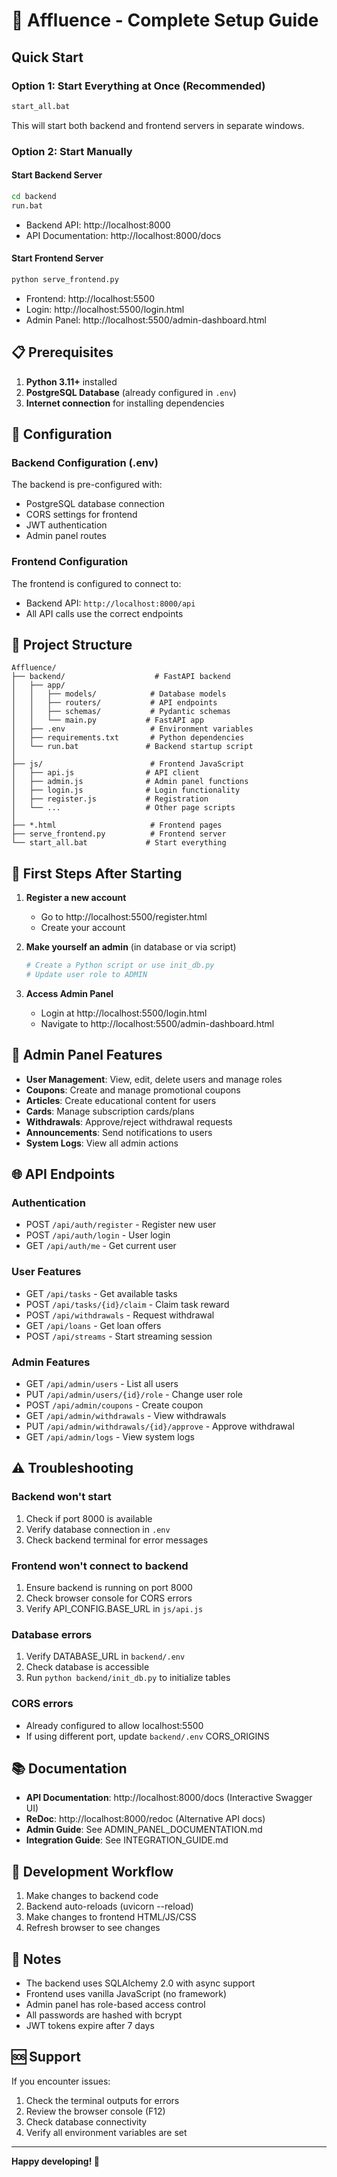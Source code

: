# 🚀 Affluence - Complete Setup Guide

## Quick Start

### Option 1: Start Everything at Once (Recommended)
```bash
start_all.bat
```
This will start both backend and frontend servers in separate windows.

### Option 2: Start Manually

#### Start Backend Server
```bash
cd backend
run.bat
```
- Backend API: http://localhost:8000
- API Documentation: http://localhost:8000/docs

#### Start Frontend Server
```bash
python serve_frontend.py
```
- Frontend: http://localhost:5500
- Login: http://localhost:5500/login.html
- Admin Panel: http://localhost:5500/admin-dashboard.html

## 📋 Prerequisites

1. **Python 3.11+** installed
2. **PostgreSQL Database** (already configured in `.env`)
3. **Internet connection** for installing dependencies

## 🔧 Configuration

### Backend Configuration (.env)
The backend is pre-configured with:
- PostgreSQL database connection
- CORS settings for frontend
- JWT authentication
- Admin panel routes

### Frontend Configuration
The frontend is configured to connect to:
- Backend API: `http://localhost:8000/api`
- All API calls use the correct endpoints

## 📁 Project Structure

```
Affluence/
├── backend/                    # FastAPI backend
│   ├── app/
│   │   ├── models/            # Database models
│   │   ├── routers/           # API endpoints
│   │   ├── schemas/           # Pydantic schemas
│   │   └── main.py           # FastAPI app
│   ├── .env                   # Environment variables
│   ├── requirements.txt       # Python dependencies
│   └── run.bat               # Backend startup script
│
├── js/                        # Frontend JavaScript
│   ├── api.js                # API client
│   ├── admin.js              # Admin panel functions
│   ├── login.js              # Login functionality
│   ├── register.js           # Registration
│   └── ...                   # Other page scripts
│
├── *.html                     # Frontend pages
├── serve_frontend.py          # Frontend server
└── start_all.bat             # Start everything

```

## 🎯 First Steps After Starting

1. **Register a new account**
   - Go to http://localhost:5500/register.html
   - Create your account

2. **Make yourself an admin** (in database or via script)
   ```python
   # Create a Python script or use init_db.py
   # Update user role to ADMIN
   ```

3. **Access Admin Panel**
   - Login at http://localhost:5500/login.html
   - Navigate to http://localhost:5500/admin-dashboard.html

## 🔐 Admin Panel Features

- **User Management**: View, edit, delete users and manage roles
- **Coupons**: Create and manage promotional coupons
- **Articles**: Create educational content for users
- **Cards**: Manage subscription cards/plans
- **Withdrawals**: Approve/reject withdrawal requests
- **Announcements**: Send notifications to users
- **System Logs**: View all admin actions

## 🌐 API Endpoints

### Authentication
- POST `/api/auth/register` - Register new user
- POST `/api/auth/login` - User login
- GET `/api/auth/me` - Get current user

### User Features
- GET `/api/tasks` - Get available tasks
- POST `/api/tasks/{id}/claim` - Claim task reward
- POST `/api/withdrawals` - Request withdrawal
- GET `/api/loans` - Get loan offers
- POST `/api/streams` - Start streaming session

### Admin Features
- GET `/api/admin/users` - List all users
- PUT `/api/admin/users/{id}/role` - Change user role
- POST `/api/admin/coupons` - Create coupon
- GET `/api/admin/withdrawals` - View withdrawals
- PUT `/api/admin/withdrawals/{id}/approve` - Approve withdrawal
- GET `/api/admin/logs` - View system logs

## ⚠️ Troubleshooting

### Backend won't start
1. Check if port 8000 is available
2. Verify database connection in `.env`
3. Check backend terminal for error messages

### Frontend won't connect to backend
1. Ensure backend is running on port 8000
2. Check browser console for CORS errors
3. Verify API_CONFIG.BASE_URL in `js/api.js`

### Database errors
1. Verify DATABASE_URL in `backend/.env`
2. Check database is accessible
3. Run `python backend/init_db.py` to initialize tables

### CORS errors
- Already configured to allow localhost:5500
- If using different port, update `backend/.env` CORS_ORIGINS

## 📚 Documentation

- **API Documentation**: http://localhost:8000/docs (Interactive Swagger UI)
- **ReDoc**: http://localhost:8000/redoc (Alternative API docs)
- **Admin Guide**: See ADMIN_PANEL_DOCUMENTATION.md
- **Integration Guide**: See INTEGRATION_GUIDE.md

## 🔄 Development Workflow

1. Make changes to backend code
2. Backend auto-reloads (uvicorn --reload)
3. Make changes to frontend HTML/JS/CSS
4. Refresh browser to see changes

## 📝 Notes

- The backend uses SQLAlchemy 2.0 with async support
- Frontend uses vanilla JavaScript (no framework)
- Admin panel has role-based access control
- All passwords are hashed with bcrypt
- JWT tokens expire after 7 days

## 🆘 Support

If you encounter issues:
1. Check the terminal outputs for errors
2. Review the browser console (F12)
3. Check database connectivity
4. Verify all environment variables are set

---

**Happy developing! 🎉**
